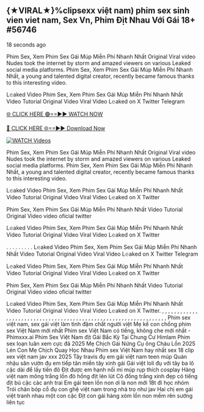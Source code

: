 ## {★VIRAL★}%clipsexx việt nam) phim sex sinh vien viet nam, Sex Vn, Phim Địt Nhau Với Gái 18+ #56746

18 seconds ago

Phim Sex, Xem Phim Sex Gái Múp Miễn Phí Nhanh Nhất Original Viral video Nudes took the internet by storm and amazed viewers on various Leaked social media platforms. Phim Sex, Xem Phim Sex Gái Múp Miễn Phí Nhanh Nhất, a young and talented digital creator, recently became famous thanks to this interesting video.

L𝚎aked Video Phim Sex, Xem Phim Sex Gái Múp Miễn Phí Nhanh Nhất Video Tutorial Original Video Viral Video L𝚎aked on X Twitter Telegram

[🌐 CLICK HERE 🟢==►► WATCH NOW](https://publishersadsterra247.blogspot.com/2025/02/ping.html)

[🔴 CLICK HERE 🌐==►► Download Now](https://publishersadsterra247.blogspot.com/2025/02/ping.html)

[![WATCH Videos](https://i.imgur.com/dJHk4Zq.gif)](https://publishersadsterra247.blogspot.com/2025/02/ping.html)

Phim Sex, Xem Phim Sex Gái Múp Miễn Phí Nhanh Nhất Original Viral video Nudes took the internet by storm and amazed viewers on various Leaked social media platforms. Phim Sex, Xem Phim Sex Gái Múp Miễn Phí Nhanh Nhất, a young and talented digital creator, recently became famous thanks to this interesting video.

L𝚎aked Video Phim Sex, Xem Phim Sex Gái Múp Miễn Phí Nhanh Nhất Video Tutorial Original Video Viral Video L𝚎aked on X Twitter

Phim Sex, Xem Phim Sex Gái Múp Miễn Phí Nhanh Nhất Video Tutorial Original Video video oficial twitter

L𝚎aked Video Phim Sex, Xem Phim Sex Gái Múp Miễn Phí Nhanh Nhất Video Tutorial Original Video Viral Video L𝚎aked on X Twitter

. . . . . . . . . L𝚎aked Video Phim Sex, Xem Phim Sex Gái Múp Miễn Phí Nhanh Nhất Video Tutorial Original Video Viral Video L𝚎aked on X Twitter Telegram

L𝚎aked Video Phim Sex, Xem Phim Sex Gái Múp Miễn Phí Nhanh Nhất Video Tutorial Original Video Viral Video L𝚎aked on X Twitter

Phim Sex, Xem Phim Sex Gái Múp Miễn Phí Nhanh Nhất Video Tutorial Original Video video oficial twitter

L𝚎aked Video Phim Sex, Xem Phim Sex Gái Múp Miễn Phí Nhanh Nhất Video Tutorial Original Video Viral Video L𝚎aked on X Twitter.
,
,
,
,
,
,
,
,
,
,
,
,
,
,
,
,
,
,
,
,
,
,
,
,
,
,
,
,
,
,
,
,
,
,
,
,
,
,
,
,
,
,
,
,
,
,
,
,
,
,
,
,
,
,
,
,
,
,
,
,
,
,
,
,
,
Phim sex việt nam, sex gái việt làm tình đậm chất người việt
Mẹ kế con chồng phim sex Việt Nam mới nhất
Phim sex Việt Nam có tiếng, không che mới nhất - Phimxxx.ai
Phim Sex Việt Nam địt Gái Bắc Kỳ Tại Chung Cư Himlam
Phim sex loạn luân xem cực đã
2025 Mẹ Chịch Gái Nứng Cụ ông Cháu Lồn
2025 Lén Con Mẹ Chịch Quay Học Nhau
Phim sex Việt Nam hay nhất
sex 18 clip xex việt nam jav xxx 2025
Tây travis đụ em gái việt nam teen múp
Quán nhậu sân vườn đụ em tiếp tân miền tây xinh gái
Gái việt loli đụ với tây ba lô cặc dài để lấy tiền đô
Địt được em hạnh nối mi múp rụp thích cosplay
Hàng việt nam mông trắng lồn đỏ hồng địt lén lút
Cô đồng trắng xinh đẹp có tiếng địt bú cặc các anh trai
Em gái teen lồn non ơi là non mới 18t đi học nhóm
Trói chân bóp cổ đụ con ghệ việt nam trong nhà trọ như jav
Hai chị em gái việt tranh nhau một con cặc
Địt con gái hàng xóm lồn non mềm rên sướng liên tục